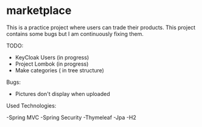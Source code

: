 # marketplace


This is a practice project where users can trade their products.
This project contains some bugs but I am continuously fixing them.

TODO:

- KeyCloak Users (in progress)
- Project Lombok (in progress)
- Make categories ( in tree structure)

Bugs:

- Pictures don't display when uploaded

Used Technologies:

-Spring MVC
-Spring Security
-Thymeleaf
-Jpa
-H2
